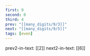 ```yaml
---
first: 9
second: 0
third: 4
prev: "[[many_digits/9/3]]"
next: "[[many_digits/9/5]]"
tags: [even]
---
```

prev2-in-text: [[2]]
next2-in-text: [[6]]
